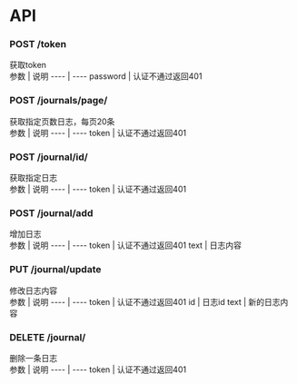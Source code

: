 # API  

### POST /token  
获取token  
参数 | 说明
---- | ----
password | 认证不通过返回401

### POST /journals/page/<int>
获取指定页数日志，每页20条  
参数 | 说明
---- | ----
token | 认证不通过返回401

### POST /journal/id/<int>
获取指定日志  
参数 | 说明
---- | ----
token | 认证不通过返回401

### POST /journal/add
增加日志  
参数 | 说明
---- | ----
token | 认证不通过返回401
text | 日志内容

### PUT /journal/update
修改日志内容  
参数 | 说明
---- | ----
token | 认证不通过返回401
id | 日志id
text | 新的日志内容

### DELETE /journal/<id>
删除一条日志  
参数 | 说明
---- | ----
token | 认证不通过返回401
